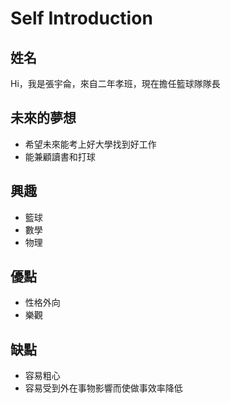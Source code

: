 # Self Introduction

## 姓名
Hi，我是張宇侖，來自二年孝班，現在擔任籃球隊隊長

## 未來的夢想
- 希望未來能考上好大學找到好工作
- 能兼顧讀書和打球

## 興趣
- 籃球
- 數學
- 物理
  
## 優點
- 性格外向
- 樂觀

## 缺點
- 容易粗心
- 容易受到外在事物影響而使做事效率降低
